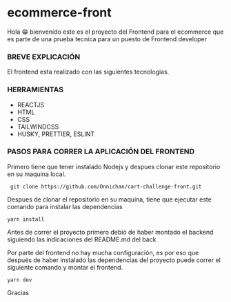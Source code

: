 # ecommerce-front

Hola 😁 bienvenido este es el proyecto del Frontend para el ecommerce que es parte de una prueba tecnica para un puesto de Frontend developer

### BREVE EXPLICACIÓN

El frontend esta realizado con las siguientes tecnologias.

### HERRAMIENTAS

- REACTJS
- HTML
- CSS
- TAILWINDCSS
- HUSKY, PRETTIER, ESLINT

### PASOS PARA CORRER LA APLICACIÓN DEL FRONTEND

Primero tiene que tener instalado Nodejs y despues clonar este repositorio en su maquina local. 

``` git clone https://github.com/Onnichan/cart-challenge-front.git```

Despues de clonar el repositorio en su maquina, tiene que ejecutar este comando para instalar las dependencias

``` yarn install ```

Antes de correr el proyecto primero debió de haber montado el backend siguiendo las indicaciones del README.md del back

Por parte del frontend no hay mucha configuración, es por eso que después de haber instalado las dependencias del proyecto puede correr el siguiente comando y montar el frontend.

``` yarn dev ```

Gracias 